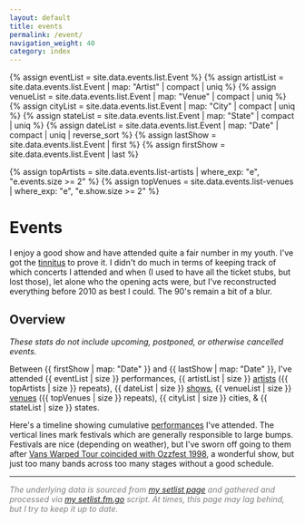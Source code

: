 ```yaml
---
layout: default
title: events
permalink: /event/
navigation_weight: 40
category: index
---
```


{% assign eventList  = site.data.events.list.Event %}
{% assign artistList = site.data.events.list.Event | map: "Artist" | compact | uniq %}
{% assign venueList  = site.data.events.list.Event | map: "Venue"  | compact | uniq %}
{% assign cityList   = site.data.events.list.Event | map: "City"   | compact | uniq %}
{% assign stateList  = site.data.events.list.Event | map: "State"  | compact | uniq %}
{% assign dateList   = site.data.events.list.Event | map: "Date"   | compact | uniq | reverse_sort %}
{% assign lastShow   = site.data.events.list.Event | first %}
{% assign firstShow  = site.data.events.list.Event | last %}

{% assign topArtists = site.data.events.list-artists | where_exp: "e", "e.events.size >= 2" %}
{% assign topVenues = site.data.events.list-venues | where_exp: "e", "e.show.size >= 2" %}

<style>
div.index-item {
  text-indent: -4.6em !important;
  padding-left: 4.6em !important;
}
</style>

# Events


I enjoy a good show and have attended quite a fair number in my youth.
I've got the [tinnitus](https://en.wikipedia.org/wiki/Tinnitus#Signs_and_symptoms) to prove it.
I didn't do much in terms of keeping track of which concerts I attended and when (I used to have all the ticket stubs, but lost those), let alone who the opening acts were, but I've reconstructed everything before 2010 as best I could.
The 90's remain a bit of a blur.

## Overview

_These stats do not include upcoming, postponed, or otherwise cancelled events._

Between {{ firstShow | map: "Date" }} and {{ lastShow | map: "Date" }}, I've attended {{ eventList | size }} performances, {{ artistList | size }} [artists](/event/artist/) ({{ topArtists | size }} repeats), {{ dateList | size }} [shows](/event/show/), {{ venueList | size }} [venues](/event/venue/) ({{ topVenues | size }} repeats), {{ cityList | size }} cities, & {{ stateList | size }} states.

Here's a timeline showing cumulative [performances](/event/show/) I've attended. The vertical lines mark festivals which are generally responsible to large bumps. Festivals are nice (depending on weather), but I've sworn off going to them after [Vans Warped Tour coincided with Ozzfest 1998](/event/1998-07-18), a wonderful show, but just too many bands across too many stages without a good schedule.

<script src="/assets/d3.v7.min.js"></script>
<div id="chart"></div>
<script src="/assets/cumulative-events.js"></script>

<footer>
	<hr class="slender">
	<p style="color:grey"><em>The underlying data is sourced from <a href="https://www.setlist.fm/concerts/rkoopmann">my setlist page</a> and gathered and processed via <a href="/post/2020-04-07/">my setlist.fm.go</a> script. At times, this page may lag behind, but I try to keep it up to date.</em></p>
</footer>


